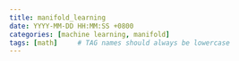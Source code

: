 ```yaml
---
title: manifold_learning
date: YYYY-MM-DD HH:MM:SS +0800
categories: [machine learning, manifold]
tags: [math]     # TAG names should always be lowercase
---
```

